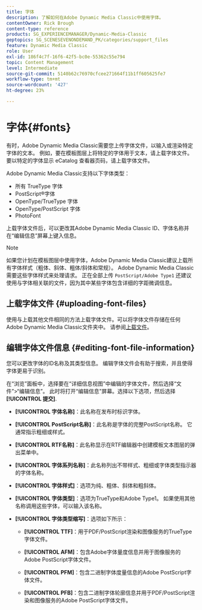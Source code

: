 ```yaml
---
title: 字体
description: 了解如何在Adobe Dynamic Media Classic中使用字体。
contentOwner: Rick Brough
content-type: reference
products: SG_EXPERIENCEMANAGER/Dynamic-Media-Classic
geptopics: SG_SCENESEVENONDEMAND_PK/categories/support_files
feature: Dynamic Media Classic
role: User
exl-id: 186f4c7f-16f6-42f5-bc0e-55362c55e794
topic: Content Management
level: Intermediate
source-git-commit: 5140b62c76970cfcee271664f11b1ff605625fe7
workflow-type: tm+mt
source-wordcount: '427'
ht-degree: 23%

---
```


# 字体{#fonts}

有时，Adobe Dynamic Media Classic需要您上传字体文件，以输入或渲染特定字体的文本。 例如，要在模板图层上将特定的字体用于文本，请上载字体文件。要以特定的字体显示 eCatalog 查看器页码，请上载字体文件。

Adobe Dynamic Media Classic支持以下字体类型：

* 所有 TrueType 字体
* PostScript®字体
* OpenType/TrueType 字体
* OpenType/PostScript 字体
* PhotoFont

上载字体文件后，可以更改其Adobe Dynamic Media Classic ID、字体名称并在“编辑信息”屏幕上键入信息。

>[!NOTE]
>
>如果您计划在模板图层中使用字体，Adobe Dynamic Media Classic建议上载所有字体样式（粗体、斜体、粗体/斜体和常规）。 Adobe Dynamic Media Classic需要这些字体样式来处理请求。 正在全部上传 `PostScript/Adobe Type1` 还建议使用与字体相关联的文件，因为其中某些字体包含详细的字距微调信息。

## 上载字体文件 {#uploading-font-files}

使用与上载其他文件相同的方法上载字体文件。可以将字体文件存储在任何Adobe Dynamic Media Classic文件夹中。 请参阅[上载文件](uploading-files.md#uploading_your_files)。

## 编辑字体文件信息 {#editing-font-file-information}

您可以更改字体的ID名称及其类型信息。 编辑字体文件会有助于搜索，并且使得字体更易于识别。

在“浏览”面板中，选择要在“详细信息视图”中编辑的字体文件，然后选择“文件”>“编辑信息”。 此时将打开“编辑信息”屏幕。选择以下选项，然后选择 **[!UICONTROL 提交]**.

* **[!UICONTROL 字体名称]**：此名称在发布时标识字体。

* **[!UICONTROL PostScript名称]**：此名称是字体的完整PostScript名称。 它通常指示粗细或样式。

* **[!UICONTROL RTF名称]**：此名称显示在RTF编辑器中创建模板文本图层的弹出菜单中。

* **[!UICONTROL 字体系列名称]**：此名称列出不带样式、粗细或字体类型指示器的字体名称。

* **[!UICONTROL 字体样式]**：选项为纯、粗体、斜体和粗斜体。

* **[!UICONTROL 字体类型]**：选项为TrueType和Adobe Type1。 如果使用其他名称调用这些字体，可以输入该名称。

* **[!UICONTROL 字体类型缩写]**：选项如下所示：

   * **[!UICONTROL TTF]**：用于PDF/PostScript渲染和图像服务的TrueType字体文件。

   * **[!UICONTROL AFM]**：包含Adobe字体量度信息并用于图像服务的Adobe PostScript字体文件。

   * **[!UICONTROL PFM]**：包含二进制字体度量信息的Adobe PostScript字体文件。

   * **[!UICONTROL PFB]**：包含二进制字体轮廓信息并用于PDF/PostScript渲染和图像服务的Adobe PostScript字体文件。
